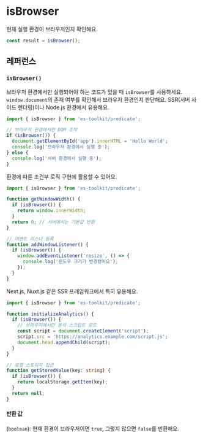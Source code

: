 # isBrowser

현재 실행 환경이 브라우저인지 확인해요.

```typescript
const result = isBrowser();
```

## 레퍼런스

### `isBrowser()`

브라우저 환경에서만 실행되어야 하는 코드가 있을 때 `isBrowser`를 사용하세요. `window.document`의 존재 여부를 확인해서 브라우저 환경인지 판단해요. SSR(서버 사이드 렌더링)이나 Node.js 환경에서 유용해요.

```typescript
import { isBrowser } from 'es-toolkit/predicate';

// 브라우저 환경에서만 DOM 조작
if (isBrowser()) {
  document.getElementById('app').innerHTML = 'Hello World';
  console.log('브라우저 환경에서 실행 중');
} else {
  console.log('서버 환경에서 실행 중');
}
```

환경에 따른 조건부 로직 구현에 활용할 수 있어요.

```typescript
import { isBrowser } from 'es-toolkit/predicate';

function getWindowWidth() {
  if (isBrowser()) {
    return window.innerWidth;
  }
  return 0; // 서버에서는 기본값 반환
}

// 이벤트 리스너 등록
function addWindowListener() {
  if (isBrowser()) {
    window.addEventListener('resize', () => {
      console.log('윈도우 크기가 변경됐어요');
    });
  }
}
```

Next.js, Nuxt.js 같은 SSR 프레임워크에서 특히 유용해요.

```typescript
import { isBrowser } from 'es-toolkit/predicate';

function initializeAnalytics() {
  if (isBrowser()) {
    // 브라우저에서만 분석 스크립트 로드
    const script = document.createElement('script');
    script.src = 'https://analytics.example.com/script.js';
    document.head.appendChild(script);
  }
}

// 로컬 스토리지 접근
function getStoredValue(key: string) {
  if (isBrowser()) {
    return localStorage.getItem(key);
  }
  return null;
}
```

#### 반환 값

(`boolean`): 현재 환경이 브라우저이면 `true`, 그렇지 않으면 `false`를 반환해요.
